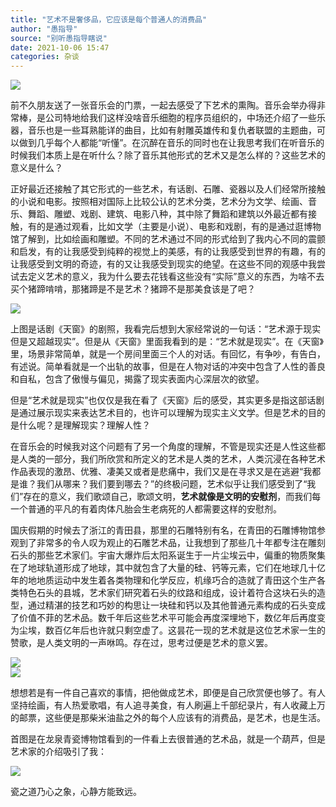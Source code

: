 ```yaml
---
title: "艺术不是奢侈品，它应该是每个普通人的消费品"
author: "愚指导"
source: "别听愚指导瞎说"
date: 2021-10-06 15:47
categories: 杂谈
---
```


![](241d294f5fb4f0718410fae2c26f3d82.jpeg)

前不久朋友送了一张音乐会的门票，一起去感受了下艺术的熏陶。音乐会举办得非常棒，是公司特地给我们这样没啥音乐细胞的程序员组织的，中场还介绍了一些乐器，音乐也是一些耳熟能详的曲目，比如有射雕英雄传和复仇者联盟的主题曲，可以做到几乎每个人都能“听懂”。在沉醉在音乐的同时也在让我思考我们在听音乐的时候我们本质上是在听什么？除了音乐其他形式的艺术又是怎么样的？这些艺术的意义是什么？

正好最近还接触了其它形式的一些艺术，有话剧、石雕、瓷器以及人们经常所接触的小说和电影。按照相对国际上比较公认的艺术分类，艺术分为文学、绘画、音乐、舞蹈、雕塑、戏剧、建筑、电影八种，其中除了舞蹈和建筑以外最近都有接触，有的是通过观看，比如文学（主要是小说）、电影和戏剧，有的是通过逛博物馆了解到，比如绘画和雕塑。不同的艺术通过不同的形式给到了我内心不同的震颤和启发，有的让我感受到纯粹的视觉上的美感，有的让我感受到世界的有趣，有的让我感受到文明的奇迹，有的又让我感受到现实的绝望。在这些不同的观感中我尝试去定义艺术的意义，我为什么要去花钱看这些没有“实际”意义的东西，为啥不去买个猪蹄啃啃，那猪蹄是不是艺术？猪蹄不是那美食该是了吧？

![](f37034cf4bb63ae5be6ba2cd650349c1.jpeg)

上图是话剧《天窗》的剧照，我看完后想到大家经常说的一句话：“艺术源于现实但是又超越现实”。但是从《天窗》里面我看到的是：“艺术就是现实”。在《天窗》里，场景非常简单，就是一个房间里面三个人的对话。有回忆，有争吵，有告白，有述说。简单看就是一个出轨的故事，但是在人物对话的冲突中包含了人性的善良和自私，包含了傲慢与偏见，揭露了现实表面内心深层次的欲望。

但是“艺术就是现实”也仅仅是我在看了《天窗》后的感受，其实更多是指这部话剧是通过展示现实来表达艺术目的，也许可以理解为现实主义文学。但是艺术的目的是什么呢？是理解现实？理解人性？

在音乐会的时候我对这个问题有了另一个角度的理解，不管是现实还是人性这些都是人类的一部分，我们所欣赏和所定义的艺术是人类的艺术，人类沉浸在各种艺术作品表现的激昂、优雅、凄美又或者是悲痛中，我们又是在寻求又是在逃避“我都是谁？我们从哪来？我们要到哪去？”的终极问题，艺术似乎让我们感受到了“我们”存在的意义，我们歌颂自己，歌颂文明，**艺术就像是文明的安慰剂**，而我们每一个普通的平凡的有着肉体凡胎会生老病死的人都需要这样的安慰剂。

国庆假期的时候去了浙江的青田县，那里的石雕特别有名，在青田的石雕博物馆参观到了非常多的令人叹为观止的石雕艺术品，让我想到了那些几十年都专注在雕刻石头的那些艺术家们。宇宙大爆炸后太阳系诞生于一片尘埃云中，偏重的物质聚集在了地球轨道形成了地球，其中就包含了大量的硅、钙等元素，它们在地球几十亿年的地地质运动中发生着各类物理和化学反应，机缘巧合的造就了青田这个生产各类特色石头的县城，艺术家们研究着石头的纹路和组成，设计着符合这块石头的造型，通过精湛的技艺和巧妙的构思让一块硅和钙以及其他普通元素构成的石头变成了价值不菲的艺术品。数千年后这些艺术平可能会再度深埋地下，数亿年后再度变为尘埃，数百亿年后也许就只剩空虚了。这昙花一现的艺术就是这位艺术家一生的赞歌，是人类文明的一声咻鸣。存在过，思考过便是艺术的意义罢。

![](518c9af12915fc9b9385d095ae326301.jpeg)  
![](a864ca9c0da604b370f59116aba822ab.jpeg)

想想若是有一件自己喜欢的事情，把他做成艺术，即便是自己欣赏便也够了。有人坚持绘画，有人热爱歌唱，有人追寻美食，有人刷遍上千部纪录片，有人收藏上万的邮票，这些便是那柴米油盐之外的每个人应该有的消费品，是艺术，也是生活。

首图是在龙泉青瓷博物馆看到的一件看上去很普通的艺术品，就是一个葫芦，但是艺术家的介绍吸引了我：

![](64c6b6f909048094ad0d5b31cc20368d.jpeg)

瓷之道乃心之象，心静方能致远。
